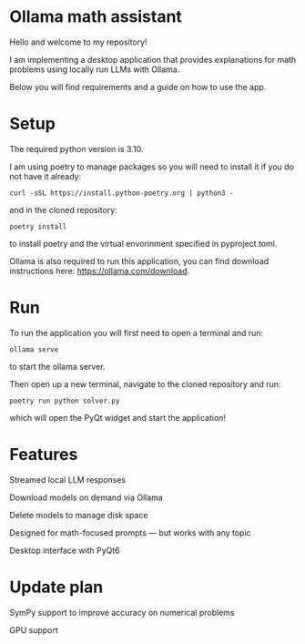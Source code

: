 # Ollama math assistant

Hello and welcome to my repository!

I am implementing a desktop application that provides explanations for math problems using locally run LLMs with Ollama.

Below you will find requirements and a guide on how to use the app.

# Setup

The required python version is 3.10.

I am using poetry to manage packages so you will need to install it if you do not have it already:

```
curl -sSL https://install.python-poetry.org | python3 -
```

and in the cloned repository: 

```
poetry install
```

to install poetry and the virtual envorinment specified in pyproject.toml.

Ollama is also required to run this application, you can find download instructions here: https://ollama.com/download.

# Run

To run the application you will first need to open a terminal and run:

```
ollama serve
```

to start the ollama server. 

Then open up a new terminal, navigate to the cloned repository and run:

```
poetry run python solver.py
```

which will open the PyQt widget and start the application!

# Features

Streamed local LLM responses

Download models on demand via Ollama

Delete models to manage disk space

Designed for math-focused prompts — but works with any topic

Desktop interface with PyQt6

# Update plan

SymPy support to improve accuracy on numerical problems

GPU support